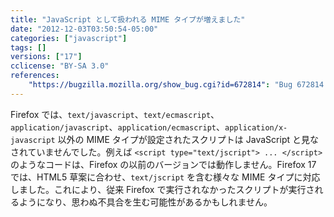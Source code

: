 ```yaml
---
title: "JavaScript として扱われる MIME タイプが増えました"
date: "2012-12-03T03:50:54-05:00"
categories: ["javascript"]
tags: []
versions: ["17"]
cclicense: "BY-SA 3.0"
references:
    "https://bugzilla.mozilla.org/show_bug.cgi?id=672814": "Bug 672814 – Increase the set of script @type values that nsScriptLoader treats as JavaScript"
---
```

Firefox では、`text/javascript`、`text/ecmascript`、`application/javascript`、`application/ecmascript`、`application/x-javascript` 以外の MIME タイプが設定されたスクリプトは JavaScript と見なされていませんでした。例えば `<script type="text/jscript"> ... </script>` のようなコードは、Firefox の以前のバージョンでは動作しません。Firefox 17 では、HTML5 草案に合わせ、`text/jscript` を含む様々な MIME タイプに対応しました。これにより、従来 Firefox で実行されなかったスクリプトが実行されるようになり、思わぬ不具合を生む可能性があるかもしれません。
